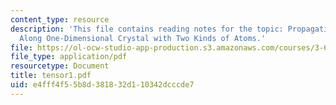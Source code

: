 ```yaml
---
content_type: resource
description: 'This file contains reading notes for the topic: Propagation of Waves
  Along One-Dimensional Crystal with Two Kinds of Atoms.'
file: https://ol-ocw-studio-app-production.s3.amazonaws.com/courses/3-60-symmetry-structure-and-tensor-properties-of-materials-fall-2005/e4fff4f55b8d381832d110342dcccde7_tensor1.pdf
file_type: application/pdf
resourcetype: Document
title: tensor1.pdf
uid: e4fff4f5-5b8d-3818-32d1-10342dcccde7
---
```

